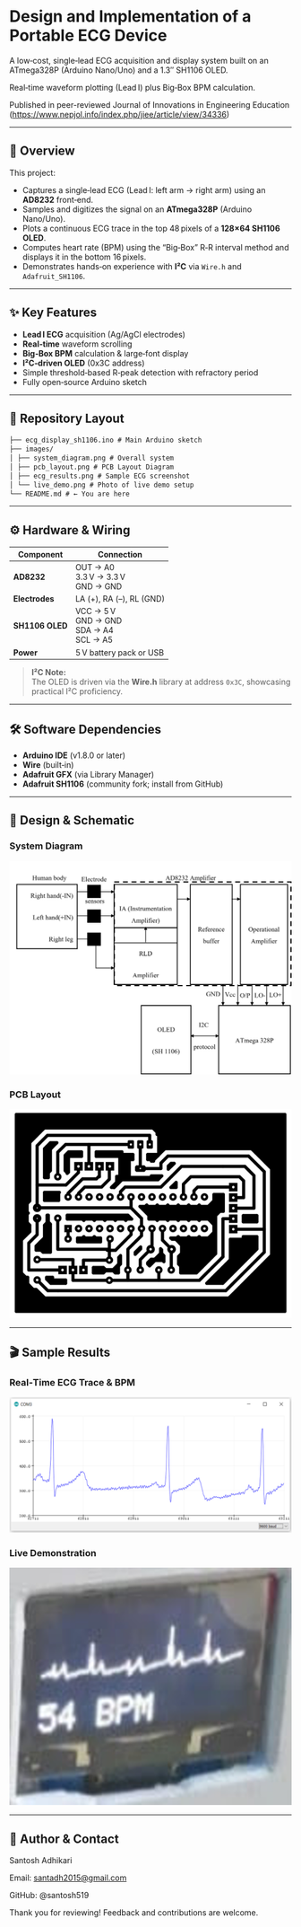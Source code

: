 # Design and Implementation of a Portable ECG Device

A low‑cost, single‑lead ECG acquisition and display system built on an ATmega328P (Arduino Nano/Uno) and a 1.3″ SH1106 OLED. 

Real‑time waveform plotting (Lead I) plus Big‑Box BPM calculation. 

Published in peer-reviewed Journal of Innovations in Engineering Education (https://www.nepjol.info/index.php/jiee/article/view/34336)


---

## 🔎 Overview

This project:

- Captures a single‐lead ECG (Lead I: left arm → right arm) using an **AD8232** front‑end.  
- Samples and digitizes the signal on an **ATmega328P** (Arduino Nano/Uno).  
- Plots a continuous ECG trace in the top 48 pixels of a **128×64 SH1106 OLED**.  
- Computes heart rate (BPM) using the “Big‑Box” R‑R interval method and displays it in the bottom 16 pixels.  
- Demonstrates hands‑on experience with **I²C** via `Wire.h` and `Adafruit_SH1106`.

---

## ✨ Key Features

- **Lead I ECG** acquisition (Ag/AgCl electrodes)  
- **Real‑time** waveform scrolling  
- **Big‑Box BPM** calculation & large‑font display  
- **I²C‑driven OLED** (0x3C address)  
- Simple threshold‑based R‑peak detection with refractory period  
- Fully open‑source Arduino sketch

---

## 📁 Repository Layout
```
├── ecg_display_sh1106.ino # Main Arduino sketch
├── images/
│ ├── system_diagram.png # Overall system
│ ├── pcb_layout.png # PCB Layout Diagram
│ ├── ecg_results.png # Sample ECG screenshot
│ └── live_demo.png # Photo of live demo setup
└── README.md # ← You are here
```


---

## ⚙️ Hardware & Wiring

| Component        | Connection                       |
|------------------|----------------------------------|
| **AD8232**       | OUT → A0<br>3.3 V → 3.3 V<br>GND → GND |
| **Electrodes**   | LA (+), RA (–), RL (GND)         |
| **SH1106 OLED**  | VCC → 5 V<br>GND → GND<br>SDA → A4<br>SCL → A5 |
| **Power**        | 5 V battery pack or USB          |

> **I²C Note:**  
> The OLED is driven via the **Wire.h** library at address `0x3C`, showcasing practical I²C proficiency.

---

## 🛠 Software Dependencies

- **Arduino IDE** (v1.8.0 or later)  
- **Wire** (built‑in)  
- **Adafruit GFX** (via Library Manager)  
- **Adafruit SH1106** (community fork; install from GitHub)

---

## 🔗 Design & Schematic

### System Diagram
![System Diagram](images/system_diagram.png)

### PCB Layout  
![PCB Layout](images/pcb_layout.png)

---

## 🎬 Sample Results

### Real‑Time ECG Trace & BPM  
![ECG Trace](images/ecg_results.png)

### Live Demonstration  
![Live Demo Setup](images/live_demo.png)

---

## 👤 Author & Contact
Santosh Adhikari

Email: santadh2015@gmail.com

GitHub: @santosh519

Thank you for reviewing! Feedback and contributions are welcome.

